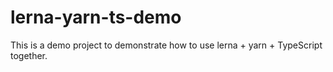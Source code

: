 # lerna-yarn-ts-demo

This is a demo project to demonstrate how to use lerna + yarn + TypeScript together.

